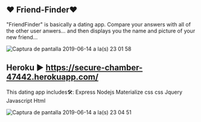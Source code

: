 ## ❤️ Friend-Finder❤️
"FriendFinder" is  basically a dating app.  Compare your answers with all of the other user anwers... and then displays you the name and picture of your new friend... 

![Captura de pantalla 2019-06-14 a la(s) 23 01 58](https://user-images.githubusercontent.com/47344468/59546907-2dedb780-8efb-11e9-9eff-5294669b5cfb.png)


## Heroku :arrow_forward: https://secure-chamber-47442.herokuapp.com/


This dating app includes🛠️:
Express
Nodejs
Materialize css
css
Jquery
Javascript
Html


![Captura de pantalla 2019-06-14 a la(s) 23 04 51](https://user-images.githubusercontent.com/47344468/59547029-b0777680-8efd-11e9-880b-fc39736f9aae.png)

